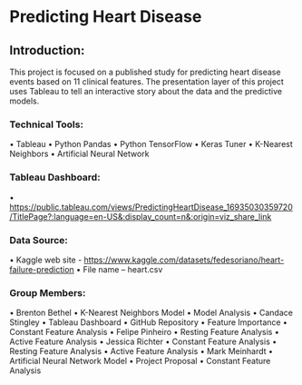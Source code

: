 # Predicting Heart Disease

## Introduction:
This project is focused on a published study for predicting heart disease events based on 11 clinical features. The presentation layer of this project uses Tableau to tell an interactive story about the data and the predictive models.


### Technical Tools:
•	Tableau
•	Python Pandas
•	Python TensorFlow
•	Keras Tuner
•	K-Nearest Neighbors
•	Artificial Neural Network


### Tableau Dashboard:
•	https://public.tableau.com/views/PredictingHeartDisease_16935030359720/TitlePage?:language=en-US&:display_count=n&:origin=viz_share_link


### Data Source:
•	Kaggle web site - https://www.kaggle.com/datasets/fedesoriano/heart-failure-prediction
•	File name – heart.csv


### Group Members:
•	Brenton Bethel
    •	K-Nearest Neighbors Model
    •	Model Analysis
•	Candace Stingley
    •	Tableau Dashboard
    •	GitHub Repository
    •	Feature Importance
    •	Constant Feature Analysis
•	Felipe Pinheiro
    •	Resting Feature Analysis
    •	Active Feature Analysis
•	Jessica Richter
    •	Constant Feature Analysis 
    •	Resting Feature Analysis 
    •	Active Feature Analysis
•	Mark Meinhardt
    •	Artificial Neural Network Model
    •	Project Proposal
    •	Constant Feature Analysis
